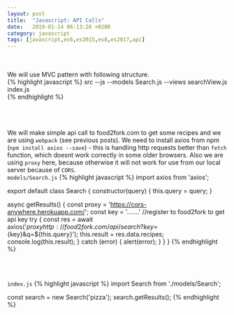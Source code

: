 ```yaml
---
layout: post
title:  "Javascript: API Calls"
date:   2019-01-14 06:13:26 +0200
category: javascript
tags: [javascript,es6,es2015,es8,es2017,api]
---
```


<br /><br />
We will use MVC pattern with following structure.
<br />
{% highlight javascript %}
src
 --js
   --models
     Search.js
   --views
     searchView.js
   index.js    
{% endhighlight %}
 <br /><br />

<br /><br />
We will make simple api call to food2fork.com to get some recipes and we are using `webpack` (see previous posts). We need to install axios from npm (`npm install axios --save`) - this is handling http requests better than `fetch` function, which doesnt work correctly in some older browsers. Also we are using `proxy` here, because otherwise it will not work for use from our local server because of `CORS`.
<br />
`models/Search.js`
{% highlight javascript %}
import axios from 'axios';

export default class Search {
  constructor(query) {
    this.query = query;
  }

  async getResults() {
    const proxy = 'https://cors-anywhere.herokuapp.com/';
    const key = '.......'   //register to food2fork to get api key
    try {
      const res = await axios('${proxy}http://food2fork.com/api/search?key=${key}&q=${this.query}');
      this.result = res.data.recipes;
      console.log(this.result);
    } catch (error) {
      alert(error);
    }
  }
}
{% endhighlight %}

<br /><br />

`index.js`
{% highlight javascript %}
import Search from './models/Search';

const search = new Search('pizza');
search.getResults();
{% endhighlight %}

